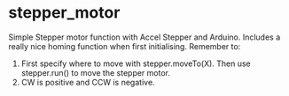 # stepper_motor

Simple Stepper motor function with Accel Stepper and Arduino. 
Includes a really nice homing function when first initialising.
Remember to: 
1. First specify where to move with stepper.moveTo(X). Then use stepper.run() to move the stepper motor. 
2. CW is positive and CCW is negative.
